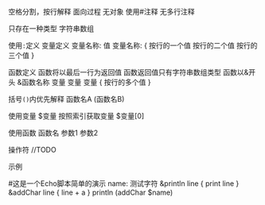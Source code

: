空格分割，按行解释
面向过程
无对象
使用#注释
无多行注释

只存在一种类型 字符串数组

使用`:`定义
变量定义
    变量名称: 值
    变量名称: {
        按行的一个值
        按行的二个值
        按行的三个值
    }

函数定义
    函数将以最后一行为返回值
    函数返回值只有字符串数组类型
    函数以&开头
    &函数名称 变量 变量 变量 {
        按行的多个值
    }

括号`()`内优先解释
    函数名A (函数名B)

使用变量
    $变量
    按照索引获取变量
    $变量[0]

使用函数
    函数名 参数1 参数2

操作符
    //TODO

示例

#这是一个Echo脚本简单的演示
name: 测试字符
&println line {
    print line
}
&addChar line {
    line + a
}
println (addChar $name)